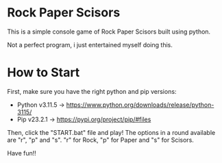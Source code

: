 # Rock Paper Scisors
This is a simple console game of Rock Paper Scisors built using python.

Not a perfect program, i just entertained myself doing this.

# How to Start

First, make sure you have the right python and pip versions:
  - Python v3.11.5 -> https://www.python.org/downloads/release/python-3115/
  - Pip v23.2.1 -> https://pypi.org/project/pip/#files

Then, click the "START.bat" file and play!
The options in a round available are "r", "p" and "s". "r" for Rock, "p" for Paper and "s" for Scisors.

Have fun!!
